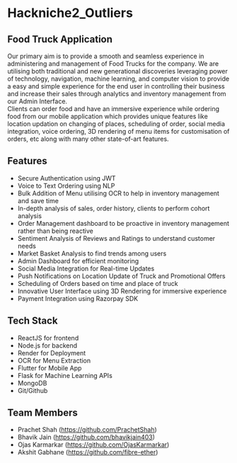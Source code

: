 # Hackniche2_Outliers

## Food Truck Application
Our primary aim is to provide a smooth and seamless experience in administering and management of Food Trucks for the company. We are utilising both traditional and new generational discoveries leveraging power of technology, navigation, machine learning, and computer vision to provide a easy and simple experience for the end user in controlling their business and increase their sales through analytics and inventory management from our Admin Interface.<br/>
Clients can order food and have an immersive experience while ordering food from our mobile application which provides unique features like location updation on changing of places, scheduling of order, social media integration, voice ordering, 3D rendering of menu items for customisation of orders, etc along with many other state-of-art features.

## Features
- Secure Authentication using JWT
- Voice to Text Ordering using NLP
- Bulk Addition of Menu utilising OCR to help in inventory management and save time
- In-depth analysis of sales, order history, clients to perform cohort analysis
- Order Management dashboard to be proactive in inventory management rather than being reactive
- Sentiment Analysis of Reviews and Ratings to understand customer needs
- Market Basket Analysis to find trends among users 
- Admin Dashboard for efficient monitoring
- Social Media Integration for Real-time Updates
- Push Notifications on Location Update of Truck and Promotional Offers
- Scheduling of Orders based on time and place of truck
- Innovative User Interface using 3D Rendering for immersive experience
- Payment Integration using Razorpay SDK

## Tech Stack
- ReactJS for frontend
- Node.js for backend
- Render for Deployment
- OCR for Menu Extraction
- Flutter for Mobile App
- Flask for Machine Learning APIs
- MongoDB
- Git/Github

## Team Members
- Prachet Shah (https://github.com/PrachetShah)
- Bhavik Jain (https://github.com/bhavikjain403)
- Ojas Karmarkar (https://github.com/OjasKarmarkar)
- Akshit Gabhane (https://github.com/fibre-ether)
